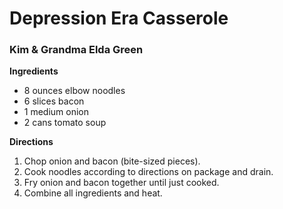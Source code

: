 # Depression Era Casserole 	
### Kim & Grandma Elda Green

**Ingredients**
* 8 ounces elbow noodles
*	6 slices bacon
*	1 medium onion
*	2 cans tomato soup

**Directions**
1. Chop onion and bacon (bite-sized pieces).
1. Cook noodles according to directions on package and drain.
1. Fry onion and bacon together until just cooked.
1. Combine all ingredients and heat.
